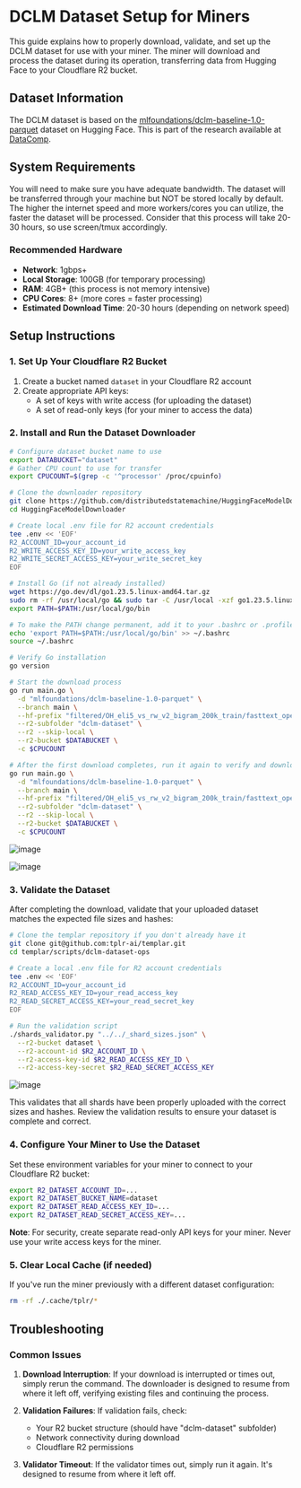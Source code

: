 # DCLM Dataset Setup for Miners

This guide explains how to properly download, validate, and set up the DCLM dataset for use with your miner. The miner will download and process the dataset during its operation, transferring data from Hugging Face to your Cloudflare R2 bucket.

## Dataset Information

The DCLM dataset is based on the [mlfoundations/dclm-baseline-1.0-parquet](https://huggingface.co/datasets/mlfoundations/dclm-baseline-1.0-parquet) dataset on Hugging Face. This is part of the research available at [DataComp](https://data.commoncrawl.org/contrib/datacomp/index.html).

## System Requirements

You will need to make sure you have adequate bandwidth. The dataset will be transferred through your machine but NOT be stored locally by default. The higher the internet speed and more workers/cores you can utilize, the faster the dataset will be processed. Consider that this process will take 20-30 hours, so use screen/tmux accordingly.

### Recommended Hardware

- **Network**: 1gbps+
- **Local Storage**: 100GB (for temporary processing)
- **RAM**: 4GB+ (this process is not memory intensive)
- **CPU Cores**: 8+ (more cores = faster processing)
- **Estimated Download Time**: 20-30 hours (depending on network speed)

## Setup Instructions

### 1. Set Up Your Cloudflare R2 Bucket

1. Create a bucket named `dataset` in your Cloudflare R2 account
2. Create appropriate API keys:
   - A set of keys with write access (for uploading the dataset)
   - A set of read-only keys (for your miner to access the data)

### 2. Install and Run the Dataset Downloader

```bash
# Configure dataset bucket name to use
export DATABUCKET="dataset"
# Gather CPU count to use for transfer
export CPUCOUNT=$(grep -c '^processor' /proc/cpuinfo)

# Clone the downloader repository
git clone https://github.com/distributedstatemachine/HuggingFaceModelDownloader
cd HuggingFaceModelDownloader

# Create local .env file for R2 account credentials
tee .env << 'EOF'
R2_ACCOUNT_ID=your_account_id
R2_WRITE_ACCESS_KEY_ID=your_write_access_key
R2_WRITE_SECRET_ACCESS_KEY=your_write_secret_key
EOF

# Install Go (if not already installed)
wget https://go.dev/dl/go1.23.5.linux-amd64.tar.gz
sudo rm -rf /usr/local/go && sudo tar -C /usr/local -xzf go1.23.5.linux-amd64.tar.gz
export PATH=$PATH:/usr/local/go/bin

# To make the PATH change permanent, add it to your .bashrc or .profile:
echo 'export PATH=$PATH:/usr/local/go/bin' >> ~/.bashrc
source ~/.bashrc

# Verify Go installation
go version

# Start the download process
go run main.go \
  -d "mlfoundations/dclm-baseline-1.0-parquet" \
  --branch main \
  --hf-prefix "filtered/OH_eli5_vs_rw_v2_bigram_200k_train/fasttext_openhermes_reddit_eli5_vs_rw_v2_bigram_200k_train/processed_data" \
  --r2-subfolder "dclm-dataset" \
  --r2 --skip-local \
  --r2-bucket $DATABUCKET \
  -c $CPUCOUNT

# After the first download completes, run it again to verify and download any missing files
go run main.go \
  -d "mlfoundations/dclm-baseline-1.0-parquet" \
  --branch main \
  --hf-prefix "filtered/OH_eli5_vs_rw_v2_bigram_200k_train/fasttext_openhermes_reddit_eli5_vs_rw_v2_bigram_200k_train/processed_data" \
  --r2-subfolder "dclm-dataset" \
  --r2 --skip-local \
  --r2-bucket $DATABUCKET \
  -c $CPUCOUNT
```

![image](https://github.com/user-attachments/assets/f9235ac7-9861-4253-a7aa-24feca5e96ef)

![image](https://github.com/user-attachments/assets/a99737d1-259e-433d-9dcd-71e921c04e4c)

### 3. Validate the Dataset

After completing the download, validate that your uploaded dataset matches the expected file sizes and hashes:

```bash
# Clone the templar repository if you don't already have it
git clone git@github.com:tplr-ai/templar.git
cd templar/scripts/dclm-dataset-ops

# Create a local .env file for R2 account credentials
tee .env << 'EOF'
R2_ACCOUNT_ID=your_account_id
R2_READ_ACCESS_KEY_ID=your_read_access_key
R2_READ_SECRET_ACCESS_KEY=your_read_secret_key
EOF

# Run the validation script
./shards_validator.py "../../_shard_sizes.json" \
  --r2-bucket dataset \
  --r2-account-id $R2_ACCOUNT_ID \
  --r2-access-key-id $R2_READ_ACCESS_KEY_ID \
  --r2-access-key-secret $R2_READ_SECRET_ACCESS_KEY
```

![image](https://github.com/user-attachments/assets/0f68675f-d5b7-463b-b06e-318c1b0555c6)

This validates that all shards have been properly uploaded with the correct sizes and hashes. Review the validation results to ensure your dataset is complete and correct.

### 4. Configure Your Miner to Use the Dataset

Set these environment variables for your miner to connect to your Cloudflare R2 bucket:

```bash
export R2_DATASET_ACCOUNT_ID=...
export R2_DATASET_BUCKET_NAME=dataset
export R2_DATASET_READ_ACCESS_KEY_ID=...
export R2_DATASET_READ_SECRET_ACCESS_KEY=...
```

**Note**: For security, create separate read-only API keys for your miner. Never use your write access keys for the miner.

### 5. Clear Local Cache (if needed)

If you've run the miner previously with a different dataset configuration:

```bash
rm -rf ./.cache/tplr/*
```

## Troubleshooting

### Common Issues

1. **Download Interruption**: If your download is interrupted or times out, simply rerun the command. The downloader is designed to resume from where it left off, verifying existing files and continuing the process.

2. **Validation Failures**: If validation fails, check:
   - Your R2 bucket structure (should have "dclm-dataset" subfolder)
   - Network connectivity during download
   - Cloudflare R2 permissions

3. **Validator Timeout**: If the validator times out, simply run it again. It's designed to resume from where it left off.
